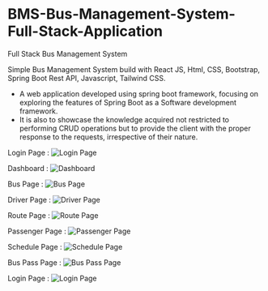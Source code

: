 # BMS-Bus-Management-System-Full-Stack-Application
Full Stack Bus Management System 

Simple Bus Management System build with React JS, Html, CSS, Bootstrap, Spring Boot Rest API, Javascript, Tailwind CSS.

* A web application developed using spring boot framework, focusing on exploring the features of Spring Boot as a Software development framework.
* It is also to showcase the knowledge acquired not restricted to performing CRUD operations but to provide the client with the proper response to the requests, irrespective of their nature.

Login Page : 
![Login Page](https://github.com/SpectureRam/BMS-Bus-Management-System-Full-Stack-Application/assets/89981594/73e3df56-5670-40e0-89f6-0b66945498ab)

Dashboard : 
![Dashboard](https://github.com/SpectureRam/BMS-Bus-Management-System-Full-Stack-Application/assets/89981594/aefed912-1483-410a-aa85-e2c2d4f44d8e)

Bus Page :
![Bus Page](https://github.com/SpectureRam/BMS-Bus-Management-System-Full-Stack-Application/assets/89981594/f766159d-871c-4853-b3a0-f389fe827f32)

Driver Page : 
![Driver Page](https://github.com/SpectureRam/BMS-Bus-Management-System-Full-Stack-Application/assets/89981594/cdb7f4bf-df35-44c3-8857-e460f08b3ab0)

Route Page : 
![Route Page](https://github.com/SpectureRam/BMS-Bus-Management-System-Full-Stack-Application/assets/89981594/d78cdc56-dc00-457b-9ab5-2e74b9da0281)

Passenger Page : 
![Passenger Page](https://github.com/SpectureRam/BMS-Bus-Management-System-Full-Stack-Application/assets/89981594/51505d93-6600-4cab-bc5f-31d5e0f39632)

Schedule Page :
![Schedule Page](https://github.com/SpectureRam/BMS-Bus-Management-System-Full-Stack-Application/assets/89981594/e7c11db3-23d4-4a00-8a01-421c3f3c05a1)

Bus Pass Page :
![Bus Pass Page](https://github.com/SpectureRam/BMS-Bus-Management-System-Full-Stack-Application/assets/89981594/f4e8e033-fb27-485f-9840-8c9adc9759ab)

Login Page :
![Login Page](https://github.com/SpectureRam/BMS-Bus-Management-System-Full-Stack-Application/assets/89981594/8c4b887e-6dd1-4729-a014-06a8255c35ea)
